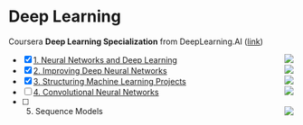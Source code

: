 # Deep Learning
Coursera **Deep Learning Specialization** from DeepLearning.AI ([link](https://www.coursera.org/specializations/deep-learning?))

- [X] [1. Neural Networks and Deep Learning](https://github.com/yixiaowang2001/Deep-Learning_Notes/tree/main/Course1) <img align="right" src="https://progress-bar.dev/100">
- [X] [2. Improving Deep Neural Networks](https://github.com/yixiaowang2001/Deep-Learning_Notes/tree/main/Course2) <img align="right" src="https://progress-bar.dev/100">
- [X] [3. Structuring Machine Learning Projects](https://www.coursera.org/learn/machine-learning-projects?) <img align="right" src="https://progress-bar.dev/100">
- [ ] [4. Convolutional Neural Networks](https://www.coursera.org/learn/convolutional-neural-networks?specialization=deep-learning) <img align="right" src="https://progress-bar.dev/1">
- [ ] 5. Sequence Models <img align="right" src="https://progress-bar.dev/0">

